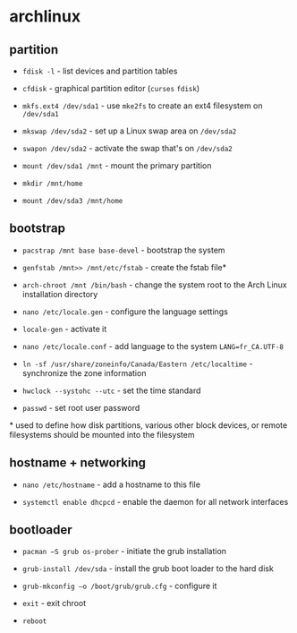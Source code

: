 # archlinux

## partition

- `fdisk -l` - list devices and partition tables
- `cfdisk` - graphical partition editor (`curses` `fdisk`) 

- `mkfs.ext4 /dev/sda1` - use `mke2fs` to create an ext4 filesystem on `/dev/sda1`
- `mkswap /dev/sda2` - set up a Linux swap area on `/dev/sda2`
- `swapon /dev/sda2` - activate the swap that's on  `/dev/sda2`

- `mount /dev/sda1 /mnt` - mount the primary partition 
- `mkdir /mnt/home`
- `mount /dev/sda3 /mnt/home`

## bootstrap

- `pacstrap /mnt base base-devel` - bootstrap the system
- `genfstab /mnt>> /mnt/etc/fstab` - create the fstab file\*

- `arch-chroot /mnt /bin/bash` - change the system root to the Arch Linux installation directory

- `nano /etc/locale.gen` - configure the language settings
- `locale-gen` - activate it

- `nano /etc/locale.conf` - add language to the system `LANG=fr_CA.UTF-8`

- `ln -sf /usr/share/zoneinfo/Canada/Eastern /etc/localtime` - synchronize the zone information
- `hwclock --systohc --utc` - set the time standard

- `passwd` - set root user password

\* used to define how disk partitions, various other block devices, or remote filesystems should be mounted into the filesystem

## hostname + networking

- `nano /etc/hostname` - add a hostname to this file 

- `systemctl enable dhcpcd` - enable the daemon for all network interfaces

## bootloader

- `pacman –S grub os-prober` - initiate the grub installation
- `grub-install /dev/sda` - install the grub boot loader to the hard disk
- `grub-mkconfig –o /boot/grub/grub.cfg` - configure it

- `exit` - exit chroot
- `reboot`
